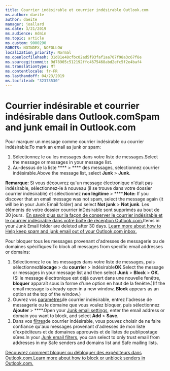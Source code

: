 ```yaml
---
title: Courrier indésirable et courrier indésirable Outlook.com
ms.author: daeite
author: daeite
manager: joallard
ms.date: 3/21/2019
ms.audience: Admin
ms.topic: article
ms.custom: 9000290
ROBOTS: NOINDEX, NOFOLLOW
localization_priority: Normal
ms.openlocfilehash: 31d81e48cfbc02ad5f93faf1aa707f98a3c67f8e
ms.sourcegitcommit: 9d78905c512192ffc4675468abd2efc5f2e4baf4
ms.translationtype: MT
ms.contentlocale: fr-FR
ms.lasthandoff: 04/23/2019
ms.locfileid: "32373530"
---
```

# <a name="spam-and-junk-email-in-outlookcom"></a><span data-ttu-id="0476e-102">Courrier indésirable et courrier indésirable dans Outlook.com</span><span class="sxs-lookup"><span data-stu-id="0476e-102">Spam and junk email in Outlook.com</span></span>

<span data-ttu-id="0476e-103">Pour marquer un message comme courrier indésirable ou courrier indésirable:</span><span class="sxs-lookup"><span data-stu-id="0476e-103">To mark an email as junk or spam:</span></span>

1. <span data-ttu-id="0476e-104">Sélectionnez le ou les messages dans votre liste de messages.</span><span class="sxs-lookup"><span data-stu-id="0476e-104">Select the message or messages in your message list.</span></span>
1. <span data-ttu-id="0476e-105">Au-dessus de la liste \*\*\*\* > \*\*\*\* des messages, sélectionnez courrier indésirable.</span><span class="sxs-lookup"><span data-stu-id="0476e-105">Above the message list, select **Junk** > **Junk**.</span></span>

<span data-ttu-id="0476e-106">**Remarque:** Si vous découvrez qu'un message électronique n'était pas indésirable, sélectionnez-le à nouveau (il se trouve dans votre dossier courrier indésirable) et sélectionnez **non légitime** > \*\*\*\*.</span><span class="sxs-lookup"><span data-stu-id="0476e-106">**Note:** If you discover that an email message was not spam, select the message again (it will be in your Junk Email folder) and select **Not junk** > **Not junk**.</span></span> <span data-ttu-id="0476e-107">Les éléments de votre dossier courrier inDésirable sont supprimés au bout de 30 jours.  [En savoir plus sur la façon de conserver le courrier indésirable et le courrier indésirable dans votre boîte de réception Outlook.com.](https://support.office.com/article/a3ece97b-82f8-4a5e-9ac3-e92fa6427ae4)</span><span class="sxs-lookup"><span data-stu-id="0476e-107">Items in your Junk Email folder are deleted after 30 days. [Learn more about how to Help keep spam and junk email out of your Outlook.com inbox.](https://support.office.com/article/a3ece97b-82f8-4a5e-9ac3-e92fa6427ae4)</span></span>

<span data-ttu-id="0476e-108">Pour bloquer tous les messages provenant d'adresses de messagerie ou de domaines spécifiques:</span><span class="sxs-lookup"><span data-stu-id="0476e-108">To block all messages from specific email addresses or domains:</span></span>

1. <span data-ttu-id="0476e-109">Sélectionnez le ou les messages dans votre liste de messages, puis sélectionnez**blocage** > du **courrier** > indésirable**OK**.</span><span class="sxs-lookup"><span data-stu-id="0476e-109">Select the message or messages in your message list and then select **Junk** > **Block** > **OK**.</span></span> <span data-ttu-id="0476e-110">(Si le message électronique est déjà ouvert dans une nouvelle fenêtre, **bloquer** apparaît sous la forme d'une option en haut de la fenêtre.)</span><span class="sxs-lookup"><span data-stu-id="0476e-110">(If the email message is already open in a new window, **Block** appears as an option at the top of the window.)</span></span>
1. <span data-ttu-id="0476e-111">Ouvrez vos [paramètres](https://outlook.live.com/mail/options/mail/junkEmail/blockedSendersAndDomainsV2)de courrier indésirable, entrez l'adresse de messagerie ou le domaine que vous voulez bloquer, puis sélectionnez **Ajouter** > \*\*\*\*.</span><span class="sxs-lookup"><span data-stu-id="0476e-111">Open your [Junk email settings](https://outlook.live.com/mail/options/mail/junkEmail/blockedSendersAndDomainsV2), enter the email address or domain you want to block, and select **Add** > **Save**.</span></span>
1. <span data-ttu-id="0476e-112">Dans vos [filtres](https://outlook.live.com/mail/options/mail/junkEmail/filtersOption)de courrier indésirable, vous pouvez choisir de ne faire confiance qu'aux messages provenant d'adresses de mon liste d'expéditeurs et de domaines approuvés et de listes de publipostage sûres.</span><span class="sxs-lookup"><span data-stu-id="0476e-112">In your [Junk email filters](https://outlook.live.com/mail/options/mail/junkEmail/filtersOption), you can select to only trust email from addresses in my Safe senders and domains list and Safe mailing lists.</span></span>

[<span data-ttu-id="0476e-113">Découvrez comment bloquer ou débloquer des expéditeurs dans Outlook.com.</span><span class="sxs-lookup"><span data-stu-id="0476e-113">Learn more about how to block or unblock senders in Outlook.com.</span></span>](https://support.office.com/article/afba1c94-77bb-4f50-8b85-057cf52f4d5e)